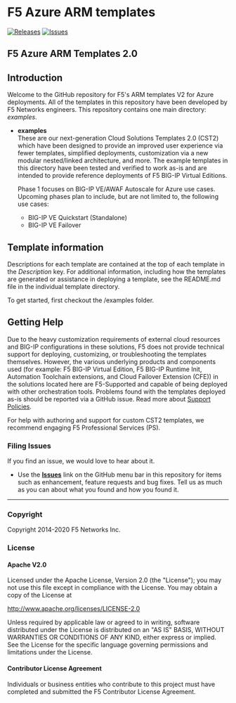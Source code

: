 # F5 Azure ARM templates

[![Releases](https://img.shields.io/github/release/f5networks/f5-azure-arm-templates-v2.svg)](https://github.com/f5networks/f5-azure-arm-templates-v2/releases)
[![Issues](https://img.shields.io/github/issues/f5networks/f5-azure-arm-templates-v2.svg)](https://github.com/f5networks/f5-azure-arm-templates-v2/issues)
  

## F5 Azure ARM Templates 2.0


## Introduction

Welcome to the GitHub repository for F5's ARM templates V2 for Azure deployments. All of the templates in this repository have been developed by F5 Networks engineers. This repository contains one main directory: *examples*.

- **examples**<br>
  These are our next-generation Cloud Solutions Templates 2.0 (CST2) which have been designed to provide an improved user experience via fewer templates, simplified deployments, customization via a new modular nested/linked architecture, and more. The example templates in this directory have been tested and verified to work as-is and are intended to provide reference deployments of F5 BIG-IP Virtual Editions. 

  Phase 1 focuses on BIG-IP VE/AWAF Autoscale for Azure use cases. Upcoming phases plan to include, but are not limited to, the following use cases:

  - BIG-IP VE Quickstart (Standalone)
  - BIG-IP VE Failover


## Template information

Descriptions for each template are contained at the top of each template in the *Description* key.
For additional information, including how the templates are generated or assistance in deploying a template, see the README.md file in the individual template directory.

To get started, first checkout the /examples folder.

## Getting Help

Due to the heavy customization requirements of external cloud resources and BIG-IP configurations in these solutions, F5 does not provide technical support for deploying, customizing, or troubleshooting the templates themselves. However, the various underlying products and components used (for example: F5 BIG-IP Virtual Edition, F5 BIG-IP Runtime Init, Automation Toolchain extensions, and Cloud Failover Extension (CFE)) in the solutions located here are F5-Supported and capable of being deployed with other orchestration tools. Problems found with the templates deployed as-is should be reported via a GitHub issue. Read more about [Support Policies](https://www.f5.com/company/policies/support-policies).


For help with authoring and support for custom CST2 templates, we recommend engaging F5 Professional Services (PS).


### Filing Issues

If you find an issue, we would love to hear about it.

- Use the **[Issues](https://github.com/F5Networks/f5-azure-arm-templates-v2/issues)** link on the GitHub menu bar in this repository for items such as enhancement, feature requests and bug fixes. Tell us as much as you can about what you found and how you found it.


---


### Copyright

Copyright 2014-2020 F5 Networks Inc.

### License

#### Apache V2.0

Licensed under the Apache License, Version 2.0 (the "License"); you may not use
this file except in compliance with the License. You may obtain a copy of the
License at

http://www.apache.org/licenses/LICENSE-2.0

Unless required by applicable law or agreed to in writing, software
distributed under the License is distributed on an "AS IS" BASIS,
WITHOUT WARRANTIES OR CONDITIONS OF ANY KIND, either express or implied.
See the License for the specific language governing permissions and limitations
under the License.

#### Contributor License Agreement

Individuals or business entities who contribute to this project must have
completed and submitted the F5 Contributor License Agreement.